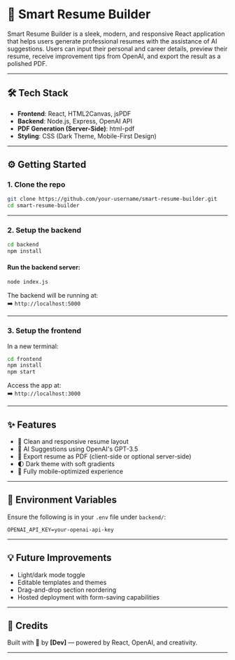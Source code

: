 
# 🚀 Smart Resume Builder

Smart Resume Builder is a sleek, modern, and responsive React application that helps users generate professional resumes with the assistance of AI suggestions. Users can input their personal and career details, preview their resume, receive improvement tips from OpenAI, and export the result as a polished PDF.

---

## 🛠️ Tech Stack

- **Frontend**: React, HTML2Canvas, jsPDF  
- **Backend**: Node.js, Express, OpenAI API  
- **PDF Generation (Server-Side)**: html-pdf  
- **Styling**: CSS (Dark Theme, Mobile-First Design)

---



## ⚙️ Getting Started

### 1. Clone the repo
```bash
git clone https://github.com/your-username/smart-resume-builder.git
cd smart-resume-builder
```

---

### 2. Setup the backend
```bash
cd backend
npm install
```


#### Run the backend server:
```bash
node index.js
```

The backend will be running at:  
➡️ `http://localhost:5000`

---

### 3. Setup the frontend
In a new terminal:
```bash
cd frontend
npm install
npm start
```

Access the app at:  
➡️ `http://localhost:3000`

---

## ✨ Features

- 🎨 Clean and responsive resume layout  
- 🤖 AI Suggestions using OpenAI's GPT-3.5  
- 📄 Export resume as PDF (client-side or optional server-side)  
- 🌓 Dark theme with soft gradients  
- 📱 Fully mobile-optimized experience  

---

## 🔐 Environment Variables

Ensure the following is in your `.env` file under `backend/`:
```
OPENAI_API_KEY=your-openai-api-key
```

---

## 💡 Future Improvements

- Light/dark mode toggle  
- Editable templates and themes  
- Drag-and-drop section reordering  
- Hosted deployment with form-saving capabilities  

---

## 🤝 Credits

Built with 💜 by **[Dev]** — powered by React, OpenAI, and creativity.

---
